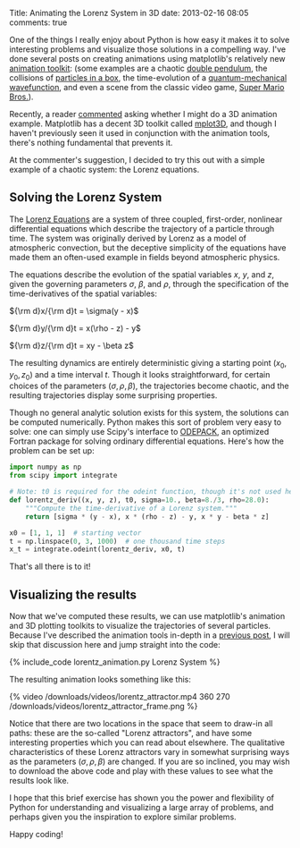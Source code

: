 Title: Animating the Lorenz System in 3D
date: 2013-02-16 08:05
comments: true

<!-- PELICAN_BEGIN_SUMMARY -->
One of the things I really enjoy about Python is how easy it makes it to solve
interesting problems and visualize those solutions in a compelling way. I've
done several posts on creating animations using matplotlib's relatively new
[animation toolkit](http://matplotlib.sourceforge.net/api/animation_api.html):
(some examples are a chaotic
[double pendulum](/blog/2012/08/18/matplotlib-animation-tutorial/),
the collisions of
[particles in a box](/blog/2012/08/18/matplotlib-animation-tutorial/),
the time-evolution of a
[quantum-mechanical wavefunction](/blog/2012/09/05/quantum-python/),
and even a scene from the classic video game,
[Super Mario Bros.](/blog/2013/01/13/hacking-super-mario-bros-with-python/)).

Recently, a reader [commented](/blog/2012/08/18/matplotlib-animation-tutorial/#comment-799781196) asking whether I might do a 3D animation example.  Matplotlib
has a decent 3D toolkit called
[mplot3D](http://matplotlib.org/mpl_toolkits/mplot3d/index.html),
and though I haven't previously seen it used in conjunction with the
animation tools, there's nothing fundamental that prevents it.

At the commenter's suggestion, I decided to try this out with a simple
example of a chaotic system: the Lorenz equations.

<!-- PELICAN_END_SUMMARY -->

## Solving the Lorenz System ##
The [Lorenz Equations](http://en.wikipedia.org/wiki/Lorenz_system) are a
system of three coupled, first-order, nonlinear differential equations
which describe the trajectory of a particle through time.
The system was originally derived by Lorenz as a model
of atmospheric convection, but the deceptive simplicity
of the equations have made them an often-used example in fields beyond
atmospheric physics.

The equations describe the evolution of the spatial variables $x$, $y$,
and $z$, given the governing parameters $\sigma$, $\beta$, and $\rho$,
through the specification of the time-derivatives of the spatial variables:

${\rm d}x/{\rm d}t = \sigma(y - x)$

${\rm d}y/{\rm d}t = x(\rho - z) - y$

${\rm d}z/{\rm d}t = xy - \beta z$

The resulting dynamics are entirely deterministic giving a starting point
$(x_0, y_0, z_0)$ and a time interval $t$.  Though it looks straightforward,
for certain choices of the parameters $(\sigma, \rho, \beta)$, the
trajectories become chaotic, and the resulting trajectories display some
surprising properties.

Though no general analytic solution exists for this system, the solutions
can be computed numerically.
Python makes this sort of problem very easy to solve: one can
simply use Scipy's interface to
[ODEPACK](https://computation.llnl.gov/casc/odepack/odepack_home.html),
an optimized Fortran package for solving ordinary differential equations.
Here's how the problem can be set up:

``` python
import numpy as np
from scipy import integrate

# Note: t0 is required for the odeint function, though it's not used here.
def lorentz_deriv((x, y, z), t0, sigma=10., beta=8./3, rho=28.0):
    """Compute the time-derivative of a Lorenz system."""
    return [sigma * (y - x), x * (rho - z) - y, x * y - beta * z]

x0 = [1, 1, 1]  # starting vector
t = np.linspace(0, 3, 1000)  # one thousand time steps
x_t = integrate.odeint(lorentz_deriv, x0, t)
```

That's all there is to it!

## Visualizing the results ##
Now that we've computed these results, we can use matplotlib's
animation and 3D plotting toolkits
to visualize the trajectories of several particles.  Because
I've described the animation tools in-depth in a
[previous post](/blog/2012/08/18/matplotlib-animation-tutorial/),
I will skip that discussion here and jump straight into the code:

{% include_code lorentz_animation.py Lorenz System %}

The resulting animation looks something like this:

{% video /downloads/videos/lorentz_attractor.mp4 360 270 /downloads/videos/lorentz_attractor_frame.png %}

Notice that there are two locations in the space that seem to draw-in all
paths: these are the so-called "Lorenz attractors", and have some interesting
properties which you can read about elsewhere.  The qualitative
characteristics of these Lorenz attractors
vary in somewhat surprising ways as the parameters
$(\sigma, \rho, \beta)$ are changed.  If you are so inclined, you may
wish to download the above code and play with these values to see what
the results look like.

I hope that this brief exercise has shown you the power and flexibility of
Python for understanding and visualizing a large array of problems, and
perhaps given you the inspiration to explore similar problems.

Happy coding!